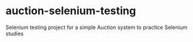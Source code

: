 # auction-selenium-testing
 Selenium testing project for a simple Auction system to practice Selenium studies
